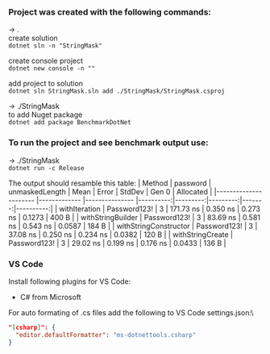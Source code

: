 ### Project was created with the following commands:
-> .\
create solution\
```dotnet sln -n "StringMask"```

create console project\
```dotnet new console -n ""```

add project to solution\
```dotnet sln StringMask.sln add ./StringMask/StringMask.csproj```

-> ./StringMask\
to add Nuget package\
```dotnet add package BenchmarkDotNet```

### To run the project and see benchmark output use:
-> ./StringMask\
```dotnet run -c Release```

The output should resamble this table:
|                Method |     password | unmaskedLength |      Mean |    Error |   StdDev |  Gen 0 | Allocated |
|---------------------- |------------- |--------------- |----------:|---------:|---------:|-------:|----------:|
|         withIteration | Password123! |              3 | 171.73 ns | 0.350 ns | 0.273 ns | 0.1273 |     400 B |
|     withStringBuilder | Password123! |              3 |  83.69 ns | 0.581 ns | 0.543 ns | 0.0587 |     184 B |
| withStringConstructor | Password123! |              3 |  37.08 ns | 0.250 ns | 0.234 ns | 0.0382 |     120 B |
|      withStringCreate | Password123! |              3 |  29.02 ns | 0.199 ns | 0.176 ns | 0.0433 |     136 B |

### VS Code
Install following plugins for VS Code:
- C# from Microsoft

For auto formating of .cs files add the following to VS Code settings.json:\
```JSON
"[csharp]": {
  "editor.defaultFormatter": "ms-dotnettools.csharp"
}
```
